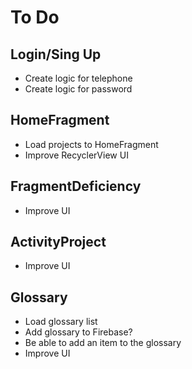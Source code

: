 # To Do

## Login/Sing Up

* Create logic for telephone
* Create logic for password

## HomeFragment

* Load projects to HomeFragment
* Improve RecyclerView UI

## FragmentDeficiency

* Improve UI

## ActivityProject

* Improve UI

## Glossary

* Load glossary list
* Add glossary to Firebase?
* Be able to add an item to the glossary
* Improve UI
